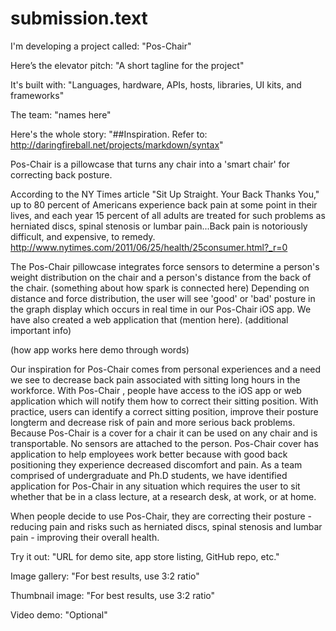 # submission.text

I'm developing a project called: "Pos-Chair"

Here’s the elevator pitch: "A short tagline for the project"

It's built with: "Languages, hardware, APIs, hosts, libraries, UI kits, and frameworks"

The team: "names here"

Here's the whole story: 
"##Inspiration. Refer to: http://daringfireball.net/projects/markdown/syntax"

Pos-Chair is a pillowcase that turns any chair into a 'smart chair' for correcting back posture. 

According to the NY Times article "Sit Up Straight. Your Back Thanks You," up to 80 percent of Americans experience back pain at some point in their lives, and each year 15 percent of all adults are treated for such problems as herniated discs, spinal stenosis or lumbar pain...Back pain is notoriously difficult, and expensive, to remedy.  http://www.nytimes.com/2011/06/25/health/25consumer.html?_r=0

The Pos-Chair pillowcase integrates force sensors to determine a person's weight distribution on the chair and a person's distance from the back of the chair. (something about how spark is connected here) Depending on distance and force distribution, the user will see 'good' or 'bad' posture in the graph display which occurs in real time in our Pos-Chair iOS app.  We have also created a web application that (mention here). (additional important info)

(how app works here demo through words)

Our inspiration for Pos-Chair comes from personal experiences and a need we see to decrease back pain associated with sitting long hours in the workforce. With Pos-Chair , people have access to the iOS app or web application which will notify them how to correct their sitting position. With practice, users can identify a correct sitting position, improve their posture longterm and decrease risk of pain and more serious back problems. Because Pos-Chair is a cover for a chair it can be used on any chair and is transportable. No sensors are attached to the person. Pos-Chair cover has application to help employees work better because with good back positioning they experience decreased discomfort and pain. As a team comprised of undergraduate and Ph.D students, we have identified application for Pos-Chair in any situation which requires the user to sit whether that be in a class lecture, at a research desk, at work, or at home.  

When people decide to use Pos-Chair, they are correcting their posture - reducing pain and risks such as herniated discs, spinal stenosis and lumbar pain - improving their overall health. 


Try it out: "URL for demo site, app store listing, GitHub repo, etc."

Image gallery: "For best results, use 3:2 ratio"

Thumbnail image: "For best results, use 3:2 ratio"

Video demo: "Optional"





